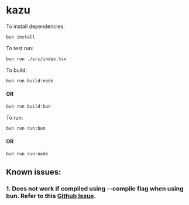# kazu

To install dependencies:

```bash
bun install
```

To test run:

```bash
bun run ./src/index.tsx
```

To build:

```bash
bun run build:node
```
#### OR
```bash
bun run build:bun
```

To run:
```bash
bun run run:bun
```
#### OR
```bash
bun run run:node
```


## Known issues: 
### 1. Does not work if compiled using --compile flag when using bun. Refer to this [Github Issue](https://github.com/oven-sh/bun/issues/13405).
